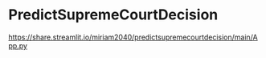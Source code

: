 # PredictSupremeCourtDecision

https://share.streamlit.io/miriam2040/predictsupremecourtdecision/main/App.py
